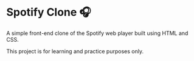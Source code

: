 # Spotify Clone 🎧

A simple front-end clone of the Spotify web player built using HTML and CSS.

This project is for learning and practice purposes only.
